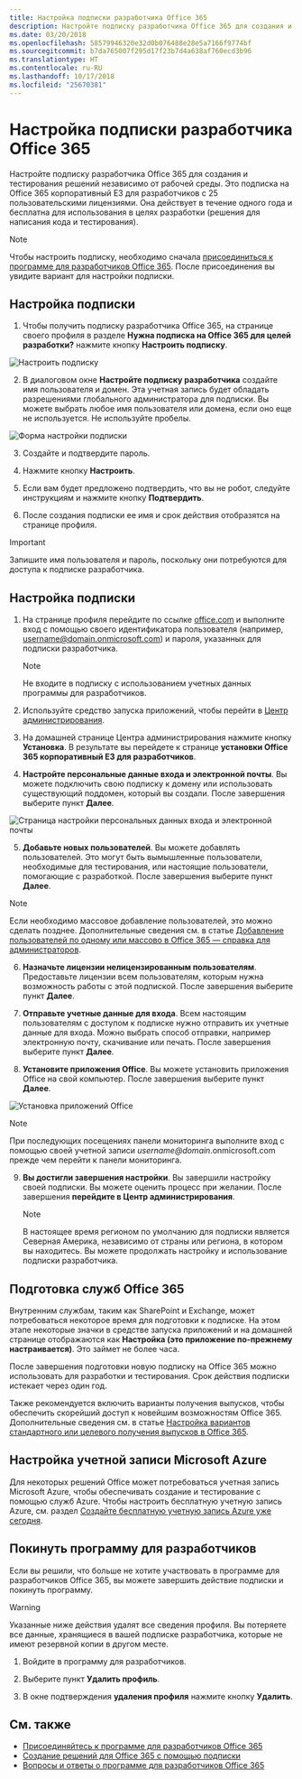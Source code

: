 ```yaml
---
title: Настройка подписки разработчика Office 365
description: Настройте подписку разработчика Office 365 для создания и тестирования решений независимо от рабочей среды.
ms.date: 03/20/2018
ms.openlocfilehash: 58579946320e32d0b076488e28e5a7166f9774bf
ms.sourcegitcommit: b7da765007f295d17f23b7d4a638af760ecd3b96
ms.translationtype: HT
ms.contentlocale: ru-RU
ms.lasthandoff: 10/17/2018
ms.locfileid: "25670381"
---
```

# <a name="set-up-an-office-365-developer-subscription"></a>Настройка подписки разработчика Office 365 

Настройте подписку разработчика Office 365 для создания и тестирования решений независимо от рабочей среды. Это подписка на Office 365 корпоративный E3 для разработчиков с 25 пользовательскими лицензиями. Она действует в течение одного года и бесплатна для использования в целях разработки (решения для написания кода и тестирования).

> [!NOTE] 
> Чтобы настроить подписку, необходимо сначала [присоединиться к программе для разработчиков Office 365](office-365-developer-program.md). После присоединения вы увидите вариант для настройки подписки.

## <a name="set-up-your-subscription"></a>Настройка подписки

1. Чтобы получить подписку разработчика Office 365, на странице своего профиля в разделе **Нужна подписка на Office 365 для целей разработки?** нажмите кнопку **Настроить подписку**.

  ![Настроить подписку](images/4-set-up-subscription.png)

2. В диалоговом окне **Настройте подписку разработчика** создайте имя пользователя и домен. Эта учетная запись будет обладать разрешениями глобального администратора для подписки. Вы можете выбрать любое имя пользователя или домена, если оно еще не используется. Не используйте пробелы.

  ![Форма настройки подписки](images/5-set-up-form.png)

3. Создайте и подтвердите пароль.

4. Нажмите кнопку **Настроить**.

5. Если вам будет предложено подтвердить, что вы не робот, следуйте инструкциям и нажмите кнопку **Подтвердить**.

6. После создания подписки ее имя и срок действия отобразятся на странице профиля.

  > [!IMPORTANT]
  > Запишите имя пользователя и пароль, поскольку они потребуются для доступа к подписке разработчика.

## <a name="configure-the-subscription"></a>Настройка подписки

1. На странице профиля перейдите по ссылке [office.com](https://www.office.com/) и выполните вход с помощью своего идентификатора пользователя (например, username@domain.onmicrosoft.com) и пароля, указанных для подписки разработчика.

   > [!NOTE] 
   > Не входите в подписку с использованием учетных данных программы для разработчиков.

2. Используйте средство запуска приложений, чтобы перейти в [Центр администрирования](https://portal.office.com/adminportal/home#/homepage).

3. На домашней странице Центра администрирования нажмите кнопку **Установка**. В результате вы перейдете к странице **установки Office 365 корпоративный E3 для разработчиков**.

4. **Настройте персональные данные входа и электронной почты**. Вы можете подключить свою подписку к домену или использовать существующий поддомен, который вы создали. После завершения выберите пункт **Далее**.

  ![Страница настройки персональных данных входа и электронной почты](images/8a-set-up-personalize.png)

5. **Добавьте новых пользователей**. Вы можете добавлять пользователей. Это могут быть вымышленные пользователи, необходимые для тестирования, или настоящие пользователи, помогающие с разработкой. После завершения выберите пункт **Далее**.
    
  > [!NOTE]
  > Если необходимо массовое добавление пользователей, это можно сделать позднее. Дополнительные сведения см. в статье [Добавление пользователей по одному или массово в Office 365 — справка для администраторов](https://support.office.com/ru-RU/article/add-users-individually-or-in-bulk-to-office-365-admin-help-1970f7d6-03b5-442f-b385-5880b9c256ec).

6. **Назначьте лицензии нелицензированным пользователям**. Предоставьте лицензии всем пользователям, которым нужна возможность работы с этой подпиской. После завершения выберите пункт **Далее**.

7. **Отправьте учетные данные для входа**. Всем настоящим пользователям с доступом к подписке нужно отправить их учетные данные для входа. Можно выбрать способ отправки, например электронную почту, скачивание или печать. После завершения выберите пункт **Далее**.

8. **Установите приложения Office**. Вы можете установить приложения Office на свой компьютер. После завершения выберите пункт **Далее**.

  ![Установка приложений Office](images/11-install-office-apps.png)

   > [!NOTE] 
   > При последующих посещениях панели мониторинга выполните вход с помощью своей учетной записи *username@domain*.onmicrosoft.com прежде чем перейти к панели мониторинга.

9. **Вы достигли завершения настройки**. Вы завершили настройку своей подписки. Вы можете оценить процесс при желании. После завершения **перейдите в Центр администрирования**.
    
   > [!NOTE] 
   > В настоящее время регионом по умолчанию для подписки является Северная Америка, независимо от страны или региона, в котором вы находитесь. Вы можете продолжать настройку и использование подписки разработчика.

## <a name="provision-office-365-services"></a>Подготовка служб Office 365

Внутренним службам, таким как SharePoint и Exchange, может потребоваться некоторое время для подготовки к подписке. На этом этапе некоторые значки в средстве запуска приложений и на домашней странице отображаются как **Настройка (это приложение по-прежнему настраивается)**. Это займет не более часа.

После завершения подготовки новую подписку на Office 365 можно использовать для разработки и тестирования. Срок действия подписки истекает через один год.

Также рекомендуется включить варианты получения выпусков, чтобы обеспечить скорейший доступ к новейшим возможностям Office 365. Дополнительные сведения см. в статье [Настройка вариантов стандартного или целевого получения выпусков в Office 365](https://support.office.com/en-us/article/set-up-the-standard-or-targeted-release-options-in-office-365-3b3adfa4-1777-4ff0-b606-fb8732101f47?ui=en-US&rs=en-US&ad=US).

## <a name="set-up-a-microsoft-azure-account"></a>Настройка учетной записи Microsoft Azure

Для некоторых решений Office может потребоваться учетная запись Microsoft Azure, чтобы обеспечивать создание и тестирование с помощью служб Azure. Чтобы настроить бесплатную учетную запись Azure, см. раздел [Создайте бесплатную учетную запись Azure уже сегодня](https://azure.microsoft.com/ru-RU/free/).

## <a name="leave-the-developer-program"></a>Покинуть программу для разработчиков

Если вы решили, что больше не хотите участвовать в программе для разработчиков Office 365, вы можете завершить действие подписки и покинуть программу.

  > [!WARNING]
  > Указанные ниже действия удалят все сведения профиля. Вы потеряете все данные, хранящиеся в вашей подписке разработчика, которые не имеют резервной копии в другом месте.

1. Войдите в программу для разработчиков.

2. Выберите пункт **Удалить профиль**.

3. В окне подтверждения **удаления профиля** нажмите кнопку **Удалить**.

## <a name="see-also"></a>См. также

- [Присоединяйтесь к программе для разработчиков Office 365](office-365-developer-program.md)
- [Создание решений для Office 365 с помощью подписки](build-office-365-solutions.md)
- [Вопросы и ответы о программе для разработчиков Office 365](office-365-developer-program-faq.md)
